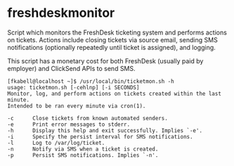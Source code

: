 # freshdeskmonitor
Script which monitors the FreshDesk ticketing system and performs actions on tickets. Actions include closing tickets via source email, sending SMS notifications (optionally repeatedly until ticket is assigned), and logging.

This script has a monetary cost for both FreshDesk (usually paid by employer) and ClickSend APIs to send SMS.

```
[fkabell@localhost ~]$ /usr/local/bin/ticketmon.sh -h
usage: ticketmon.sh [-cehlnp] [-i SECONDS]
Monitor, log, and perform actions on tickets created within the last minute.
Intended to be ran every minute via cron(1).

-c      Close tickets from known automated senders.
-e      Print error messages to stderr.
-h      Display this help and exit successfully. Implies `-e'.
-i      Specify the persist interval for SMS notifications.
-l      Log to /var/log/ticket.
-n      Notify via SMS when a ticket is created.
-p      Persist SMS notifications. Implies `-n'.
```
